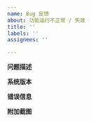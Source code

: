 ```yaml
---
name: Bug 反馈
about: 功能运行不正常 / 失效
title: ''
labels: ''
assignees: ''

---
```


**问题描述**
<!-- 如何重现此问题 -->


**系统版本**
<!-- 例如Windows10 20H2 -->


**错误信息**
<!-- **请尽量填写, 这对于确定问题原因非常重要** -->


**附加截图**

